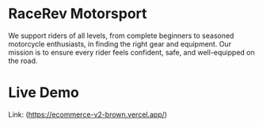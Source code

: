 # RaceRev Motorsport
We support riders of all levels, from complete beginners to seasoned motorcycle enthusiasts, in finding the right gear and equipment. Our mission is to ensure every rider feels confident, safe, and well-equipped on the road.

# Live Demo
Link: (https://ecommerce-v2-brown.vercel.app/)
